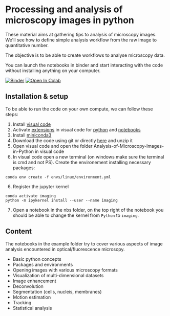

# Processing and analysis of microscopy images in python

These material aims at gathering tips to analysis of microscopy images. We'll see how to define simple analysis workflow from the raw image to quantitative number.

The objective is to be able to create workflows to analyse microscopy data.

You can launch the notebooks in binder  and start interacting with the code without installing anything on your computer.

[![Binder](https://mybinder.org/badge_logo.svg)](https://mybinder.org/v2/gh/jboulanger/Analysis-of-Microscopy-Images-in-Python/HEAD)
[![Open In Colab](https://colab.research.google.com/assets/colab-badge.svg)](https://colab.research.google.com/github/jboulanger/Analysis-of-Microscopy-Images-in-Python/)



## Installation & setup
To be able to run the code on your own compute, we can follow these steps:

1. Install [visual code](https://code.visualstudio.com/download)
2. Activate [extensions](https://code.visualstudio.com/docs/languages/python) in visual code for
[python](https://marketplace.visualstudio.com/items?itemName=ms-python.python) and
[notebooks](https://marketplace.visualstudio.com/items?itemName=ms-toolsai.jupyter)
3. Install [miniconda3](https://docs.conda.io/en/latest/miniconda.html)
4. Download the code using git or directly [here](https://github.com/jboulanger/Analysis-of-Microscopy-Images-in-Python/archive/refs/heads/main.zip) and unzip it
5. Open visual code and open the folder Analysis-of-Microscopy-Images-in-Python in visual code
5. In visual code open a new terminal (on windows make sure the terminal is cmd and not PS). Create the environement installing necessary packages:
```
conda env create -f envs/linux/environment.yml
```
6. Register the jupyter kernel
```
conda activate imaging
python -m ipykernel install --user --name imaging
```
7. Open a notebook in the nbs folder, on the top right of the notebook you should be able to change the kernel from `Python` to `imaging`.


## Content
The notebooks in the example folder try to cover various aspects of image analysis encountered in optical/fluorescence microsopy.

- Basic python concepts
- Packages and environments
- Opening images with various microscopy formats
- Visualization of multi-dimensional datasets
- Image enhancement
- Deconvolution
- Segmentation (cells, nucleis, membranes)
- Motion estimation
- Tracking
- Statistical analysis



